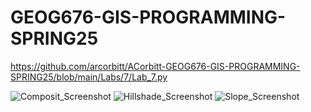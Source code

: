 # GEOG676-GIS-PROGRAMMING-SPRING25

https://github.com/arcorbitt/ACorbitt-GEOG676-GIS-PROGRAMMING-SPRING25/blob/main/Labs/7/Lab_7.py

![Composit_Screenshot](https://github.com/user-attachments/assets/a099f185-41b9-4b3b-8be3-2bd34bf84f09)
![Hillshade_Screenshot](https://github.com/user-attachments/assets/18fb0192-f504-445d-a1e9-f93093f9abab)
![Slope_Screenshot](https://github.com/user-attachments/assets/b984dc09-3d79-45fe-b7a9-5b8e12b84710)

